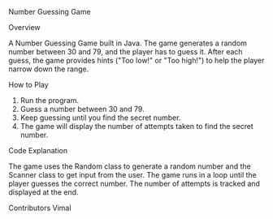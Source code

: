 Number Guessing Game

Overview

A Number Guessing Game built in Java. The game generates a random number between 30 and 79, and the player has to guess it. After each guess, the game provides hints ("Too low!" or "Too high!") to help the player narrow down the range.

How to Play

1. Run the program.
2. Guess a number between 30 and 79.
3. Keep guessing until you find the secret number.
4. The game will display the number of attempts taken to find the secret number.

Code Explanation

The game uses the Random class to generate a random number and the Scanner class to get input from the user. The game runs in a loop until the player guesses the correct number. The number of attempts is tracked and displayed at the end.

Contributors
Vimal
